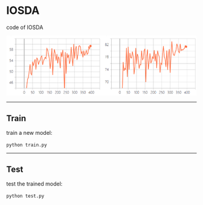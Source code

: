 # IOSDA

code of IOSDA

![](https://github.com/EdisonCCL/IOSDA/blob/master/images/training_process.png)

---
## Train

train a new model:

`python train.py`

---
## Test

test the trained model:

`python test.py`

